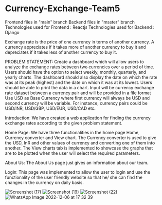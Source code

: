 # Currency-Exchange-Team5

Frontend files in "main" branch
Backend files in "master" branch
Technologies used for Frontend : Reactjs
Technologies used for Backend : Django

Exchange rate is the price of one currency in terms of another currency. A currency appreciates if it takes more of another currency to buy it and depreciates if it takes less of another currency to buy it.

PROBLEM STATEMENT:
Create a dashboard which will allow users to analyze the exchange rates between two currencies over a period of time. Users should have the option to select weekly, monthly, quarterly, and yearly charts. The dashboard should also display the date on which the rate was at its peak (highest) and the date on which it was at its lowest. Users should be able to print the data in a chart. Input will be currency exchange rate dataset between a currency pair and will be provided in a file format
Use USD as Base Currency where first currency will always be USD and second currency will be variable. For instance, currency pairs could be USD/INR, USD/GBP, USD/EUR, USD/CAD etc.

Introduction:
We have created a web application for finding the currency exchange rates according to the given problem statement.

Home Page:
We have three functionalities in the home page Home, Currency converter and View chart.
The Currency converter is used to give the USD, InR and other values of currency and converting one of them into another.
The View charts tab is implemented to showcase the graphs that are to be plotted when the user will select the required parameters.

About Us:
The About Us page  just gives an information about our team.

Login:
This page was implemented to allow the user to login and use the functionality of the user friendly website so that he/ she can find the changes in the currency on daily basis.


![Screenshot (17)](https://user-images.githubusercontent.com/87537673/205914542-7c9774cc-2e70-465a-a5e4-5aa335aeb947.png)
![Screenshot (19)](https://user-images.githubusercontent.com/87537673/205916319-2df002ab-b96e-4284-978c-47e6f03bac47.png)
![Screenshot (22)](https://user-images.githubusercontent.com/87537673/205916501-f30eeb01-a956-4f1a-baf9-745892589f34.png)
![WhatsApp Image 2022-12-06 at 17 32 39](https://user-images.githubusercontent.com/87537673/205915897-956efc85-8ab7-4d23-b32b-9c22e195de33.jpeg)


